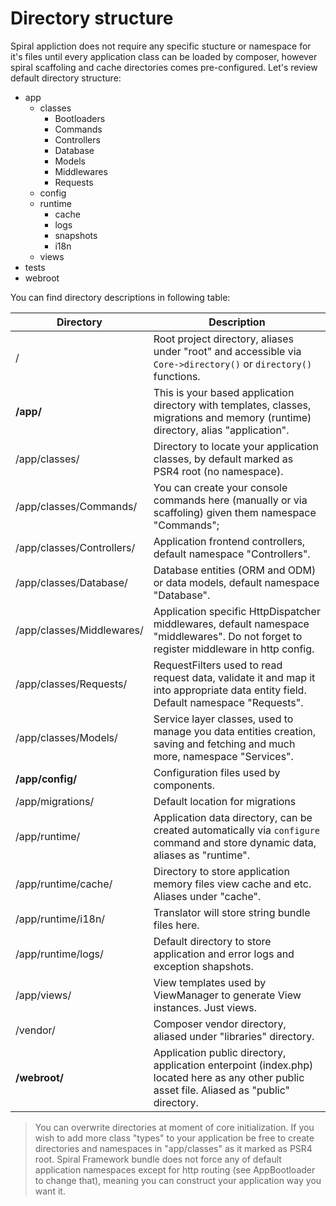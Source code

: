 # Directory structure
Spiral appliction does not require any specific stucture or namespace for it's files until every application class can be loaded by composer, however spiral
scaffoling and cache directories comes pre-configured. Let's review default directory structure:

* app
  * classes
     * Bootloaders
     * Commands
     * Controllers
     * Database
     * Models
     * Middlewares
     * Requests
  * config
  * runtime
     * cache
     * logs
     * snapshots
     * i18n
  * views
* tests
* webroot

You can find directory descriptions in following table:

| Directory                         | Description                    
| ---                               | ---       
| /                                 | Root project directory, aliases under "root" and accessible via `Core->directory()` or `directory()` functions.
| **/app/**                 | This is your based application directory with templates, classes, migrations and memory (runtime) directory, alias "application".
| /app/classes/             | Directory to locate your application classes, by default marked as PSR4 root (no namespace).                            
| /app/classes/Commands/    | You can create your console commands here (manually or via scaffoling) given them namespace "Commands";                            
| /app/classes/Controllers/ | Application frontend controllers, default namespace "Controllers".                          
| /app/classes/Database/    | Database entities (ORM and ODM) or data models, default namespace "Database".                          
| /app/classes/Middlewares/ | Application specific HttpDispatcher middlewares, default namespace "middlewares". Do not forget to register middleware in http config.
| /app/classes/Requests/    | RequestFilters used to read request data, validate it and map it into appropriate data entity field. Default namespace "Requests".    
| /app/classes/Models/    | Service layer classes, used to manage you data entities creation, saving and fetching and much more, namespace "Services".       
| **/app/config/**          | Configuration files used by components.                           
| /app/migrations/          | Default location for migrations                            
| /app/runtime/             | Application data directory, can be created automatically via `configure` command and store dynamic data, aliases as "runtime".
| /app/runtime/cache/       | Directory to store application memory files view cache and etc. Aliases under "cache".         
| /app/runtime/i18n/        | Translator will store string bundle files here.                            
| /app/runtime/logs/     | Default directory to store application and error logs and exception shapshots.                       
| /app/views/               | View templates used by ViewManager to generate View instances. Just views.                           
| /vendor/                          | Composer vendor directory, aliased under "libraries" directory.              
| **/webroot/**                     | Application public directory, application enterpoint (index.php) located here as any other public asset file. Aliased as "public" directory.

> You can overwrite directories at moment of core initialization. If you wish to add more class "types" to your application be free to create directories and namespaces in "app/classes" as it marked as PSR4 root. 
> Spiral Framework bundle does not force any of default application namespaces except for http routing (see AppBootloader to change that), meaning you can construct your application way you want it.
